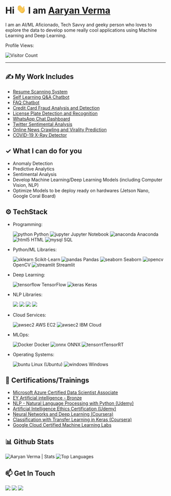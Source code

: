 <!--
**Aaryanverma/Aaryanverma** is a ✨ _special_ ✨ repository because its `README.md` (this file) appears on your GitHub profile.

Here are some ideas to get you started:

- 🔭 I’m currently working on ...
- 🌱 I’m currently learning ...
- 👯 I’m looking to collaborate on ...
- 🤔 I’m looking for help with ...
- 💬 Ask me about ...
- 📫 How to reach me: ...
- 😄 Pronouns: ...
- ⚡ Fun fact: ...
-->

# Hi <img src="https://raw.githubusercontent.com/ABSphreak/ABSphreak/master/gifs/Hi.gif" width="30px"> I am [Aaryan Verma](https://github.com/Aaryanverma)

I am an AI/ML Aficionado, Tech Savvy and geeky person who loves to explore the data to develop some really cool applications using Machine Learning and Deep Learning.


Profile Views:

![Visitor Count](https://profile-counter.glitch.me/{Aaryanverma}/count.svg)

- - -

## ✍️ My Work Includes
- [Resume Scanning System](https://resume-scan.herokuapp.com/)
- [Self Learning Q&A Chatbot](http://wackytalkie.herokuapp.com/)
- [FAQ Chatbot](https://github.com/Aaryanverma/faq-chatbot)
- [Credit Card Fraud Analysis and Detection](https://github.com/Aaryanverma/Fraud-Analysis-and-Detection)
- [License Plate Detection and Recognition](https://github.com/Aaryanverma/License_Plate_Detector)
- [WhatsApp Chat Dashboard](https://github.com/Aaryanverma/whatsapp_chat_dashboard)
- [Twitter Sentimental Analysis](https://github.com/Aaryanverma/Twitter-Sentimental-Analysis-)
- [Online News Crawling and Virality Prediction](https://github.com/Aaryanverma/News_Virality_Prediction)
- [COVID-19 X-Ray Detector](https://github.com/Aaryanverma/COVID-19-X-Ray-Detector)


## ✓ What I can do for you
- Anomaly Detection
- Predictive Analytics
- Sentimental Analysis
- Develop Machine Learning/Deep Learning Models (including Computer Vision, NLP)
- Optimize Models to be deploy ready on hardwares (Jetson Nano, Google Coral Board)

## ⚙️ TechStack
- Programming:

  <img src="https://cdn3.iconfinder.com/data/icons/logos-and-brands-adobe/512/267_Python-512.png" alt="python" width="30" height="30"/> Python
  <img src="https://upload.wikimedia.org/wikipedia/commons/thumb/3/38/Jupyter_logo.svg/1767px-Jupyter_logo.svg.png" alt="jupyter" width="30" height="30"/> Jupyter Notebook
  <img src="https://www.psych.mcgill.ca/labs/mogillab/anaconda2/pkgs/anaconda-navigator-1.4.3-py27_0/lib/python2.7/site-packages/anaconda_navigator/static/images/anaconda-icon-1024x1024.png" alt="anaconda" width="30" height="30"/> Anaconda
  <img src="https://upload.wikimedia.org/wikipedia/commons/thumb/6/61/HTML5_logo_and_wordmark.svg/512px-HTML5_logo_and_wordmark.svg.png" alt="html5" height="30"/> HTML
  <img src="https://i.pinimg.com/originals/50/f1/58/50f1582a95bdac10f1c3fa295c8b947b.png" alt="mysql" width="30" height="30"/> SQL

- Python/ML Libraries:

  <img src="https://upload.wikimedia.org/wikipedia/commons/thumb/0/05/Scikit_learn_logo_small.svg/1024px-Scikit_learn_logo_small.svg.png" alt="sklearn" height="30"/> Scikit-Learn 
  <img src="https://upload.wikimedia.org/wikipedia/commons/thumb/2/22/Pandas_mark.svg/1200px-Pandas_mark.svg.png" alt="pandas" width="30" height="30"/> Pandas 
  <img src="http://seaborn.pydata.org/_images/logo-mark-lightbg.svg" alt="seaborn" width="30" height="30"/> Seaborn 
  <img src="https://opencv.org/wp-content/uploads/2020/07/OpenCV_logo_no_text_.png" alt="opencv" width="30" height="30"/> OpenCV 
  <img src="https://streamlit.io/images/brand/streamlit-mark-color.svg" alt="streamlit" width="30" height="30"/> Streamlit 
 
- Deep Learning:

  <img src="https://upload.wikimedia.org/wikipedia/commons/thumb/2/2d/Tensorflow_logo.svg/1200px-Tensorflow_logo.svg.png" alt="tensorflow" width="30" height="30"/> TensorFlow 
  <img src="https://upload.wikimedia.org/wikipedia/commons/thumb/a/ae/Keras_logo.svg/600px-Keras_logo.svg.png" alt="keras" width="30" height="30"/> Keras

- NLP Libraries:

  <img height="30" src="https://img.shields.io/badge/NLTK-black?style=for-the-badge&logo=NLTK&logoColor=white"/> <img height="30" src="https://img.shields.io/badge/spaCy-blue?style=for-the-badge&logo=spaCy&logoColor=white"/> <img height="30" src="https://img.shields.io/badge/Textblob-black?style=for-the-badge&logo=Textblob&logoColor=white"/>   <img height="30" src="https://img.shields.io/badge/Re-black?style=for-the-badge&logo=Re&logoColor=white"/>

- Cloud Services:
 
  <img src="https://upload.wikimedia.org/wikipedia/commons/thumb/b/b9/AWS_Simple_Icons_Compute_Amazon_EC2_Instances.svg/1200px-AWS_Simple_Icons_Compute_Amazon_EC2_Instances.svg.png" alt="awsec2" width="25" height="25"/> AWS EC2 
  <img src="https://i.pinimg.com/originals/b0/b1/8b/b0b18bd010c5851b5f82d0a98bfde369.png" alt="awsec2" width="25" height="25"/> IBM Cloud

- MLOps:

  <img src="https://cdn3.iconfinder.com/data/icons/logos-and-brands-adobe/512/97_Docker-512.png" alt="Docker" width="25" height="25"/> Docker 
  <img src="https://artwork.lfaidata.foundation/projects/onnx/icon/color/onnx-icon-color.png" alt="onnx" width="25" height="25"/> ONNX 
  <img src="https://encrypted-tbn0.gstatic.com/images?q=tbn:ANd9GcSLYNgeLyw-m2xzyTK7kiBj3CciCnyi6KBLOTBmbdgXKOCaZLYEVKifnhJQjVayuwF45rw&usqp=CAU" alt="tensorrt" height="25"/>TensorRT

- Operating Systems:

  <img src="https://seeklogo.com/images/U/ubuntu-logo-8FDEC6A07B-seeklogo.com.png" alt="buntu" height="20" width="20"/> Linux (Ubuntu) 
  <img src="https://upload.wikimedia.org/wikipedia/commons/thumb/5/5f/Windows_logo_-_2012.svg/1200px-Windows_logo_-_2012.svg.png" alt="windows" height="20" width="20"/> Windows

## 📃 Certifications/Trainings
- [Microsoft Azure Certified Data Scientist Associate](https://www.credly.com/badges/b238fe2b-81a0-4b16-8e1b-3d7bfc78ee78)
- [EY Artificial intelligence - Bronze](https://www.credly.com/badges/9c028525-4cb8-4112-9c01-9060bd518a15/public_url)
- [NLP - Natural Language Processing with Python (Udemy)](https://udemy-certificate.s3.amazonaws.com/pdf/UC-4bdbf23f-8149-496e-bc8a-be467941b4c2.pdf)
- [Artificial Intelligence Ethics Certification (Udemy)](https://udemy-certificate.s3.amazonaws.com/pdf/UC-6f1f828f-641a-4d49-a91c-6bb8ace28fd8.pdf)
- [Neural Networks and Deep Learning (Coursera)](https://www.coursera.org/account/accomplishments/certificate/WWBBEB4SYFCX)
- [Classification with Transfer Learning in Keras (Coursera)](http://coursera.org/verify/GKFKWVTVEUCF)
- [Google Cloud Certified Machine Learning Labs](https://google.qwiklabs.com/public_profiles/f56881d6-94cc-43cd-b94b-fd484bf52d3c)

## 📊 Github Stats
<img src="https://github-readme-stats.vercel.app/api?username=Aaryanverma&show_icons=true&theme=gotham" alt="Aaryan Verma | Stats" />
<img src="https://github-readme-stats.vercel.app/api/top-langs/?username=Aaryanverma&theme=dark" alt="Top Languages"/>

## 📫 Get In Touch
[<img height="30" src="https://img.shields.io/badge/Gmail-D14836?style=for-the-badge&logo=gmail&logoColor=white"/>](mailto:aryan212verma@gmail.com)
[<img height="30" src="https://img.shields.io/badge/linkedin-blue.svg?&style=for-the-badge&logo=linkedin&logoColor=white" />](https://www.linkedin.com/in/aaryanverma/)
[<img height="30" src="https://img.shields.io/badge/twitter-%231DA1F2.svg?&style=for-the-badge&logo=twitter&logoColor=white" />](https://twitter.com/iam_aaryanverma)
